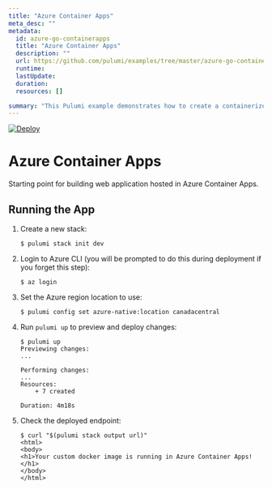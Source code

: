 ```yaml
---
title: "Azure Container Apps"
meta_desc: ""
metadata:
  id: azure-go-containerapps
  title: "Azure Container Apps"
  description: ""
  url: https://github.com/pulumi/examples/tree/master/azure-go-containerapps
  runtime: 
  lastUpdate: 
  duration: 
  resources: []

summary: "This Pulumi example demonstrates how to create a containerized application on Azure using Go. It uses Azure as the cloud provider and Go as the programming language. The example creates an App Service Plan and an App Service with a Docker container image and exposes the app using an Azure Load Balancer. It&#x27;s a general cloud-computing use case that creates a basic cloud-hosted containerized application."
---
```


[![Deploy](https://get.pulumi.com/new/button.svg)](https://app.pulumi.com/new?template=https://github.com/pulumi/examples/blob/master/azure-go-containerapps/README.md)

# Azure Container Apps

Starting point for building web application hosted in Azure Container Apps.

## Running the App

1.  Create a new stack:

    ```
    $ pulumi stack init dev
    ```

1.  Login to Azure CLI (you will be prompted to do this during deployment if you forget this step):

    ```
    $ az login
    ```
   
1. Set the Azure region location to use:
    
    ```
    $ pulumi config set azure-native:location canadacentral
    ```

1.  Run `pulumi up` to preview and deploy changes:

    ```
    $ pulumi up
    Previewing changes:
    ...

    Performing changes:
    ...
    Resources:
        + 7 created

    Duration: 4m18s
    ```

1. Check the deployed endpoint:

    ```
    $ curl "$(pulumi stack output url)"
    <html>
    <body>
    <h1>Your custom docker image is running in Azure Container Apps!</h1>
    </body>
    </html>
    ```

